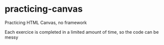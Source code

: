 # practicing-canvas
Practicing HTML Canvas, no framework

Each exercice is completed in a limited amount of time, so the code can be messy
